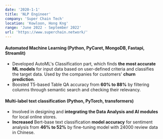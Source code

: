 ```yaml
---
date: '2020-1-1'
title: 'NLP Engineer'
company: 'Super Chain Tech'
location: 'Kowloon, Hong Kng'
range: 'June 2022 - September 2022'
url: 'https://www.superchain.network/'
---
```


#### Automated Machine Learning (Python, PyCaret, MongoDB, Fastapi, Streamlit)

- Developed AutoML's Classification part, which finds **the most accurate ML models** for input data based on user-defined criteria and classifies the target data. Used by the companies for customers' **churn prediction**.
- Boosted T5-based Table QA accuracy from **60% to 88%** by filtering columns through semantic search and checking their relevancy.

#### Multi-label text classification (Python, PyTorch, transformers)

- Involved in designing and **integrating the Data Analysis and AI modules** for local online stores.
- **Increased** Bert-base text classification **model accuracy** for sentiment analysis from **46% to 52%** by fine-tuning model with 24000 review data in Chinese.
